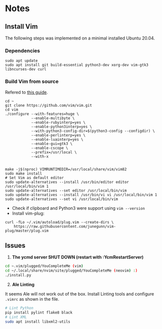 # Notes

## Install Vim
The following steps was implemented on a minimal installed Ubuntu 20.04.
### Dependencies
```console
sudo apt update
sudo apt install git build-essential python3-dev xorg-dev vim-gtk3 libncurses-dev curl  
```
### Build Vim from source
Refered to [this guide](https://github.com/ycm-core/YouCompleteMe/wiki/Building-Vim-from-source).
```console
cd ~
git clone https://github.com/vim/vim.git
cd vim
./configure --with-features=huge \
            --enable-multibyte \
            --enable-rubyinterp=yes \
            --enable-python3interp=yes \
            --with-python3-config-dir=$(python3-config --configdir) \
            --enable-perlinterp=yes \
            --enable-luainterp=yes \
            --enable-gui=gtk3 \
            --enable-cscope \
            --prefix=/usr/local \
            --with-x


make -j$(nproc) VIMRUNTIMEDIR=/usr/local/share/vim/vim82
sudo make install
# Set Vim as default editor
sudo update-alternatives --install /usr/bin/editor editor /usr/local/bin/vim 1
sudo update-alternatives --set editor /usr/local/bin/vim
sudo update-alternatives --install /usr/bin/vi vi /usr/local/bin/vim 1
sudo update-alternatives --set vi /usr/local/bin/vim
```
- Check if clipboard and Python3 were support using `vim --version`
- Install vim-plug: 
```console
curl -fLo ~/.vim/autoload/plug.vim --create-dirs \
    https://raw.githubusercontent.com/junegunn/vim-plug/master/plug.vim
```

## Issues
1. **The ycmd server SHUT DOWN (restart with :YcmRestartServer)**

```bash
cd ~.vim/plugged/YouCompleteMe (vim)
cd ~/.local/share/nvim/site/plugged/YouCompleteMe (neovim) :)
./install.py
```

2. **Ale Linting** 

It seems Ale will not work out of the box. Install Linting tools and configure `.vimrc` as shown in the file.
```bash
# Lint Python
pip install pylint flake8 black
# Lint XML
sudo apt install libxml2-utils
```
